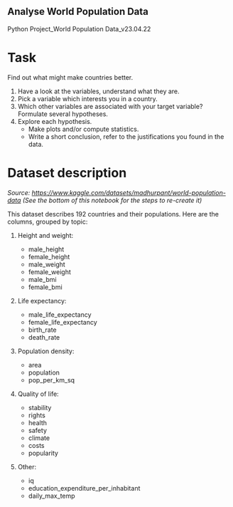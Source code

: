 ## Analyse World Population Data
Python Project_World Population Data_v23.04.22


# Task
Find out what might make countries better.
1. Have a look at the variables, understand what they are.
2. Pick a variable which interests you in a country.
2. Which other variables are associated with your target variable? Formulate several hypotheses.
3. Explore each hypothesis.
    - Make plots and/or compute statistics.
    - Write a short conclusion, refer to the justifications you found in the data.


# Dataset description
_Source: https://www.kaggle.com/datasets/madhurpant/world-population-data
  (See the bottom of this notebook for the steps to re-create it)_

This dataset describes 192 countries and their populations. Here are the columns, grouped by topic:

1. Height and weight:
    - male_height
    - female_height
    - male_weight
    - female_weight
    - male_bmi
    - female_bmi

2. Life expectancy:
    - male_life_expectancy
    - female_life_expectancy
    - birth_rate
    - death_rate

3. Population density:
    - area
    - population
    - pop_per_km_sq

4. Quality of life:
    - stability
    - rights
    - health
    - safety
    - climate
    - costs
    - popularity

5. Other:
    - iq
    - education_expenditure_per_inhabitant
    - daily_max_temp
